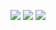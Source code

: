 ![](https://media.tenor.com/0XsDOR0-6yMAAAAi/gojo-satoru-satoru-gojo.gif)
![](https://media.tenor.com/ofKKbAiVczQAAAAM/gojo-gojo-saotoru.gif)
![](https://media.tenor.com/mfdT9MRrFEMAAAAj/gojo-twerk-gojo-satoru.gif)
